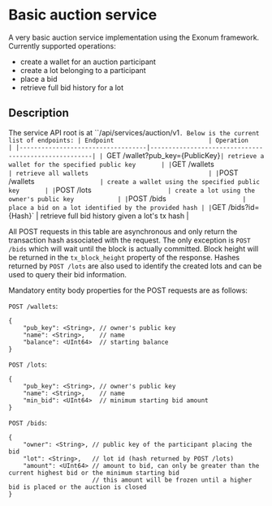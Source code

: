 # Basic auction service

A very basic auction service implementation using the Exonum framework.
Currently supported operations:
 - create a wallet for an auction participant
 - create a lot belonging to a participant
 - place a bid
 - retrieve full bid history for a lot

## Description

The service API root is at ``/api/services/auction/v1`. Below is the current list of endpoints:
 | Endpoint                          | Operation                                            |
 |-----------------------------------|------------------------------------------------------|
 | `GET /wallet?pub_key={PublicKey}` | retrieve a wallet for the specified public key       |
 | `GET /wallets`                    | retrieve all wallets                                 |
 | `POST /wallets`                   | create a wallet using the specified public key       |
 | `POST /lots`                      | create a lot using the owner's public key            |
 | `POST /bids`                      | place a bid on a lot identified by the provided hash |
 | `GET /bids?id={Hash}`             | retrieve full bid history given a lot's tx hash      |

All POST requests in this table are asynchronous and only return the transaction hash associated with the request.
The only exception is `POST /bids` which will wait until the block is actually committed. Block height will be
returned in the `tx_block_height` property of the response.
Hashes returned by `POST /lots` are also used to identify the created lots and can be used to query their bid
information.

Mandatory entity body properties for the POST requests are as follows:

`POST /wallets`:

```
{
    "pub_key": <String>, // owner's public key
    "name": <String>,    // name
    "balance": <UInt64>  // starting balance
}
```

`POST /lots`:

```
{
    "pub_key": <String>, // owner's public key
    "name": <String>,    // name
    "min_bid": <UInt64>  // minimum starting bid amount
}
```

`POST /bids`:

```
{
    "owner": <String>, // public key of the participant placing the bid
    "lot": <String>,   // lot id (hash returned by POST /lots)
    "amount": <UInt64> // amount to bid, can only be greater than the current highest bid or the minimum starting bid
                       // this amount will be frozen until a higher bid is placed or the auction is closed
}
```